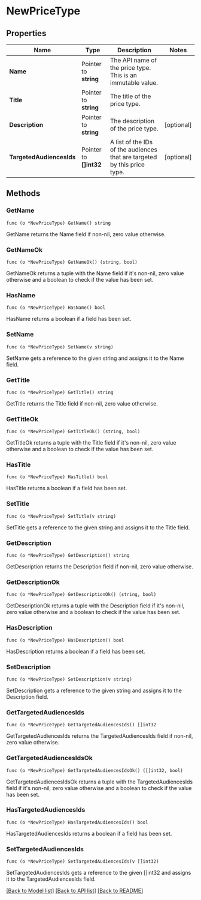 # NewPriceType

## Properties

Name | Type | Description | Notes
------------ | ------------- | ------------- | -------------
**Name** | Pointer to **string** | The API name of the price type. This is an immutable value. | 
**Title** | Pointer to **string** | The title of the price type. | 
**Description** | Pointer to **string** | The description of the price type. | [optional] 
**TargetedAudiencesIds** | Pointer to **[]int32** | A list of the IDs of the audiences that are targeted by this price type. | [optional] 

## Methods

### GetName

`func (o *NewPriceType) GetName() string`

GetName returns the Name field if non-nil, zero value otherwise.

### GetNameOk

`func (o *NewPriceType) GetNameOk() (string, bool)`

GetNameOk returns a tuple with the Name field if it's non-nil, zero value otherwise
and a boolean to check if the value has been set.

### HasName

`func (o *NewPriceType) HasName() bool`

HasName returns a boolean if a field has been set.

### SetName

`func (o *NewPriceType) SetName(v string)`

SetName gets a reference to the given string and assigns it to the Name field.

### GetTitle

`func (o *NewPriceType) GetTitle() string`

GetTitle returns the Title field if non-nil, zero value otherwise.

### GetTitleOk

`func (o *NewPriceType) GetTitleOk() (string, bool)`

GetTitleOk returns a tuple with the Title field if it's non-nil, zero value otherwise
and a boolean to check if the value has been set.

### HasTitle

`func (o *NewPriceType) HasTitle() bool`

HasTitle returns a boolean if a field has been set.

### SetTitle

`func (o *NewPriceType) SetTitle(v string)`

SetTitle gets a reference to the given string and assigns it to the Title field.

### GetDescription

`func (o *NewPriceType) GetDescription() string`

GetDescription returns the Description field if non-nil, zero value otherwise.

### GetDescriptionOk

`func (o *NewPriceType) GetDescriptionOk() (string, bool)`

GetDescriptionOk returns a tuple with the Description field if it's non-nil, zero value otherwise
and a boolean to check if the value has been set.

### HasDescription

`func (o *NewPriceType) HasDescription() bool`

HasDescription returns a boolean if a field has been set.

### SetDescription

`func (o *NewPriceType) SetDescription(v string)`

SetDescription gets a reference to the given string and assigns it to the Description field.

### GetTargetedAudiencesIds

`func (o *NewPriceType) GetTargetedAudiencesIds() []int32`

GetTargetedAudiencesIds returns the TargetedAudiencesIds field if non-nil, zero value otherwise.

### GetTargetedAudiencesIdsOk

`func (o *NewPriceType) GetTargetedAudiencesIdsOk() ([]int32, bool)`

GetTargetedAudiencesIdsOk returns a tuple with the TargetedAudiencesIds field if it's non-nil, zero value otherwise
and a boolean to check if the value has been set.

### HasTargetedAudiencesIds

`func (o *NewPriceType) HasTargetedAudiencesIds() bool`

HasTargetedAudiencesIds returns a boolean if a field has been set.

### SetTargetedAudiencesIds

`func (o *NewPriceType) SetTargetedAudiencesIds(v []int32)`

SetTargetedAudiencesIds gets a reference to the given []int32 and assigns it to the TargetedAudiencesIds field.


[[Back to Model list]](../README.md#documentation-for-models) [[Back to API list]](../README.md#documentation-for-api-endpoints) [[Back to README]](../README.md)


